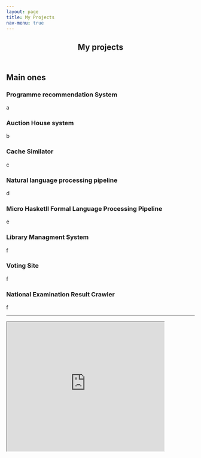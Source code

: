 ```yaml
---
layout: page
title: My Projects
nav-menu: true
---
```


<!-- Main -->
<div id="main" class="alt">

<!-- One -->
<section id="one">
	<div class="inner">
		<header class="major">
			<h1>My projects</h1>
		</header>

<!-- Content -->
<h2 id="content">Main ones</h2>
<p></p>
<div class="row">
	<div class="6u 12u$(small)">
		<h3>Programme recommendation System</h3>
		<p>a</p>
	</div>
	<div class="6u$ 12u$(small)">
		<h3>Auction House system</h3>
		<p>b </p>
	</div>
	<!-- Break -->
	<div class="4u 12u$(medium)">
		<h3>Cache Similator</h3>
		<p>c</p>
	</div>
	<div class="4u 12u$(medium)">
		<h3>Natural language processing pipeline</h3>
		<p>d</p>
	</div>
	<div class="4u 12u$(medium)">
		<h3>Micro Hasketll Formal Language Processing Pipeline</h3>
		<p>e</p>
	</div>
	<div class="4u$ 12u$(medium)">
		<h3>Library Managment System</h3>
		<p>f</p>
	</div>
	<div class="4u$ 12u$(medium)">
		<h3>Voting Site</h3>
		<p>f</p>
	</div>
	<div class="4u$ 12u$(medium)">
		<h3>National Examination Result Crawler</h3>
		<p>f</p>
	</div>
</div>

<hr class="major" />
<iframe width="420" height="345" src="https://www.youtube.com/watch?v=v8cuZL6tEbk">
</iframe>